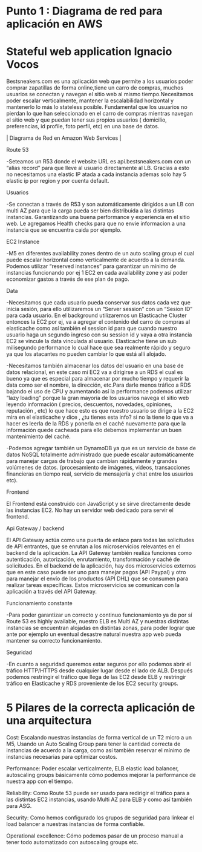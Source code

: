 # Punto 1 : Diagrama de red para aplicación en AWS



# Stateful web application Ignacio Vocos


Bestsneakers.com es una aplicación web que permite a los usuarios poder comprar zapatillas de forma online,tiene un carro de compras, muchos usuarios se conectan y navegan el sitio web al mismo tiempo.Necesitamos poder escalar verticalmente, mantener la escalabilidad horizontal y mantenerlo lo más lo stateless posible. Fundamental que los usuarios no pierdan lo que han seleccionado en el carro de compras mientras navegan el sitio web y que puedan tener sus propios usuarios ( domicilio, preferencias, id profile, foto perfil, etc) en una base de datos.


|                                            Diagrama de Red en Amazon Web Services                                        |


Route 53 


-Seteamos un R53 donde el website URL es api.bestsneakers.com con un “alias record” para que lleve al usuario directamente al LB. Gracias a esto no necesitamos una elastic IP atada a cada instancia ademas solo hay 5 elastic ip por region y por cuenta default.


Usuarios

-Se conectan a través de R53 y son automáticamente dirigidos a un LB con multi AZ para que la carga pueda ser bien distribuida a las distintas instancias. Garantizando una buena performance y experiencia en el sitio web. Le agregamos Health checks para que no envie informacion a una instancia que se encuentra caida por ejemplo.


EC2 Instance

-M5 en diferentes availability zones dentro de un auto scaling group el cual puede escalar horizontal como verticalmente de acuerdo a la demanda. Podemos utilizar “reserved instances” para garantizar un mínimo de instancias funcionando por ej 1 EC2 en cada availability zone y así poder economizar gastos a través de ese plan de pago.


Data

-Necesitamos que cada usuario pueda conservar sus datos cada vez que inicia sesión, para ello utilizaremos un “Server session” con un “Sesion ID” para cada usuario. En el background utilizaremos un Elasticache Cluster entonces la EC2 por ej, va a agregar el contenido del carro de compras al elasticache como así también el session id para que cuando nuestro usuario haga un segundo ingreso con su session id y vaya a otra instancia EC2 se vincule la data vinculada al usuario. Elasticache tiene un sub milisegundo performance lo cual hace que sea realmente rápido y seguro ya que los atacantes no pueden cambiar lo que está allí alojado.

-Necesitamos también almacenar los datos del usuario en una base de datos relacional, en este caso mi EC2 va a dirigirse a un RDS el cual es bueno ya que es especial para almacenar por mucho tiempo y requerir la data como ser el nombre, la dirección, etc.Para darle menos tráfico a RDS bajando el uso de CPU y aumentando así la performance podemos utilizar “lazy loading” porque la gran mayoría de los usuarios navega el sitio web leyendo información ( precios, descuentos, novedades, opiniones, reputación , etc) lo que hace esto es  que nuestro usuario se dirige a la EC2 mira en el elasticache y dice , ¿tu tienes esta info? si no la tiene lo que va a hacer es leerla de la RDS y ponerla en el caché nuevamente para que la información quede cacheada para ello debemos implementar un buen mantenimiento del caché.

-Podemos agregar también un DynamoDB ya que es un servicio de base de datos NoSQL totalmente administrado que puede escalar automáticamente para manejar cargas de trabajo que cambian rápidamente y grandes volúmenes de datos. (procesamiento de imágenes, videos, transacciones financieras en tiempo real, servicio de mensajería y chat entre los usuarios etc).


Frontend

El Frontend está construido con JavaScript y se sirve directamente desde las instancias EC2. No hay un servidor web dedicado para servir el frontend.


Api Gateway / backend

El API Gateway actúa como una puerta de enlace para todas las solicitudes de API entrantes, que se enrutan a los microservicios relevantes en el backend de la aplicación. La API Gateway también realiza funciones como autenticación, autorización, enrutamiento, transformación y caché de solicitudes.
En el backend de la aplicación, hay dos microservicios externos que en este caso puede ser uno para manejar pagos (API Paypal) y otro para manejar el envío de los productos (API DHL) que se consumen para realizar tareas específicas. Estos microservicios se comunican con la aplicación a través del API Gateway.


Funcionamiento constante

-Para poder garantizar un correcto y continuo funcionamiento ya de por sí Route 53 es highly available, nuestro ELB es Multi AZ y nuestras distintas instancias se encuentran alojadas en distintas zonas, para poder lograr que ante por ejemplo un eventual desastre natural nuestra app web pueda mantener su correcto funcionamiento.


Seguridad

-En cuanto a seguridad queremos estar seguros por ello podemos abrir el tráfico HTTP/HTTPS desde cualquier lugar desde el lado de ALB. Después podemos restringir el tráfico que llega de las EC2 desde ELB y restringir tráfico en Elasticache y RDS proveniente de los EC2 security groups.
                                                        

# 5 Pilares de la correcta aplicación de una arquitectura


Cost: Escalando nuestras instancias de forma vertical de un T2 micro a un M5, Usando un Auto Scaling Group para tener la cantidad correcta de instancias de acuerdo a la carga, como así también reservar el mínimo de instancias necesarias para optimizar costos.


Performance: Poder escalar verticalmente, ELB elastic load balancer, autoscaling groups básicamente cómo podemos mejorar la performance de nuestra app con el tiempo.


Reliability: Como Route 53 puede ser usado para redirigir el tráfico para a las distintas EC2 instancias, usando Multi AZ para ELB y como así también para ASG.


Security: Como hemos configurado los grupos de seguridad para linkear el load balancer a nuestras instancias de forma confiable.


Operational excellence: Cómo podemos pasar de un proceso manual a tener todo automatizado con autoscaling groups etc.


